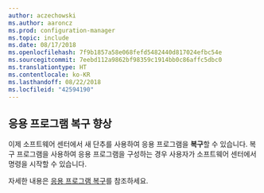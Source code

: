 ```yaml
---
author: aczechowski
ms.author: aaroncz
ms.prod: configuration-manager
ms.topic: include
ms.date: 08/17/2018
ms.openlocfilehash: 7f9b1857a58e068fefd5482440d817024efbc54e
ms.sourcegitcommit: 7eebd112a9862bf98359c1914bb0c86affc5dbc0
ms.translationtype: HT
ms.contentlocale: ko-KR
ms.lasthandoff: 08/22/2018
ms.locfileid: "42594190"
---
```

## <a name="bkmk_repair"></a> 응용 프로그램 복구 향상
<!--1357866-->

이제 소프트웨어 센터에서 새 단추를 사용하여 응용 프로그램을 **복구**할 수 있습니다. 복구 프로그램을 사용하여 응용 프로그램을 구성하는 경우 사용자가 소프트웨어 센터에서 명령을 시작할 수 있습니다. 

자세한 내용은 [응용 프로그램 복구](/sccm/core/get-started/capabilities-in-technical-preview-1807#bkmk_app-repair)를 참조하세요.

